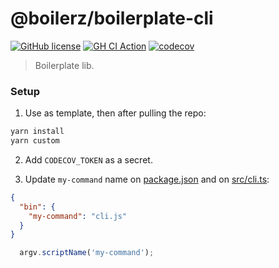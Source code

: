 # @boilerz/boilerplate-cli

[![GitHub license](https://img.shields.io/badge/license-MIT-blue.svg)](https://github.com/boilerz/boilerplate-cli/blob/master/LICENSE)
[![GH CI Action](https://github.com/boilerz/boilerplate-cli/workflows/CI/badge.svg)](https://github.com/boilerz/boilerplate-cli/actions?query=workflow:CI)
[![codecov](https://codecov.io/gh/boilerz/boilerplate-cli/branch/master/graph/badge.svg)](https://codecov.io/gh/boilerz/boilerplate-cli)

> Boilerplate lib.

### Setup

1. Use as template, then after pulling the repo:

```bash
yarn install
yarn custom
```

2. Add `CODECOV_TOKEN` as a secret.

3. Update `my-command` name on [package.json](./package.json) and on [src/cli.ts](./src/cli.ts):

```json
{
  "bin": {
    "my-command": "cli.js"
  }
}
```

```typescript
  argv.scriptName('my-command');
```
